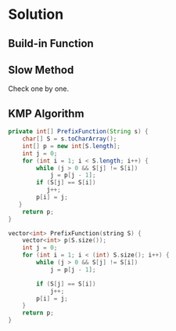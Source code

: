 # Solution
## Build-in Function
## Slow Method
Check one by one.
## KMP Algorithm
```java
private int[] PrefixFunction(String s) {
    char[] S = s.toCharArray();
    int[] p = new int[S.length];
    int j = 0;
    for (int i = 1; i < S.length; i++) {
        while (j > 0 && S[j] != S[i])
            j = p[j - 1];
        if (S[j] == S[i])
           j++;
        p[i] = j;
   }
    return p;
}
```
```cpp
vector<int> PrefixFunction(string S) {
    vector<int> p(S.size());
    int j = 0;
    for (int i = 1; i < (int) S.size(); i++) {
        while (j > 0 && S[j] != S[i])
            j = p[j - 1];

        if (S[j] == S[i])
            j++;
        p[i] = j;
    }   
    return p;
}
```

